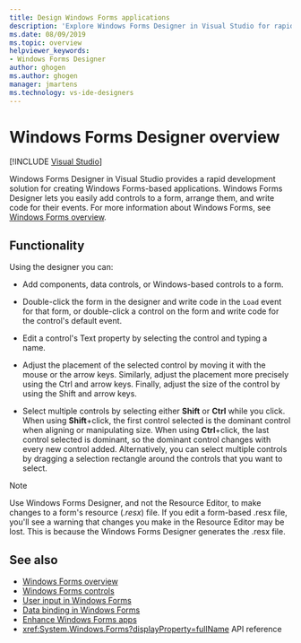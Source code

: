 ```yaml
---
title: Design Windows Forms applications
description: 'Explore Windows Forms Designer in Visual Studio for rapid application development: arrange controls, set margins and padding, adjust layout, size, and display.'
ms.date: 08/09/2019
ms.topic: overview
helpviewer_keywords:
- Windows Forms Designer
author: ghogen
ms.author: ghogen
manager: jmartens
ms.technology: vs-ide-designers
---
```

# Windows Forms Designer overview

 [!INCLUDE [Visual Studio](~/includes/applies-to-version/vs-windows-only.md)]

Windows Forms Designer in Visual Studio provides a rapid development solution for creating Windows Forms-based applications. Windows Forms Designer lets you easily add controls to a form, arrange them, and write code for their events. For more information about Windows Forms, see [Windows Forms overview](/dotnet/framework/winforms/windows-forms-overview).

## Functionality

Using the designer you can:

- Add components, data controls, or Windows-based controls to a form.

- Double-click the form in the designer and write code in the `Load` event for that form, or double-click a control on the form and write code for the control's default event.

- Edit a control's Text property by selecting the control and typing a name.

- Adjust the placement of the selected control by moving it with the mouse or the arrow keys. Similarly, adjust the placement more precisely using the Ctrl and arrow keys. Finally, adjust the size of the control by using the Shift and arrow keys.

- Select multiple controls by selecting either **Shift** or **Ctrl** while you click. When using **Shift**+click, the first control selected is the dominant control when aligning or manipulating size. When using **Ctrl**+click, the last control selected is dominant, so the dominant control changes with every new control added. Alternatively, you can select multiple controls by dragging a selection rectangle around the controls that you want to select.

> [!NOTE]
> Use Windows Forms Designer, and not the Resource Editor, to make changes to a form's resource (*.resx*) file. If you edit a form-based .resx file, you'll see a warning that changes you make in the Resource Editor may be lost. This is because the Windows Forms Designer generates the .resx file.

## See also

- [Windows Forms overview](/dotnet/framework/winforms/windows-forms-overview)
- [Windows Forms controls](/dotnet/framework/winforms/controls/)
- [User input in Windows Forms](/dotnet/framework/winforms/user-input-in-windows-forms)
- [Data binding in Windows Forms](/dotnet/framework/winforms/windows-forms-data-binding)
- [Enhance Windows Forms apps](/dotnet/framework/winforms/advanced/)
- <xref:System.Windows.Forms?displayProperty=fullName> API reference

